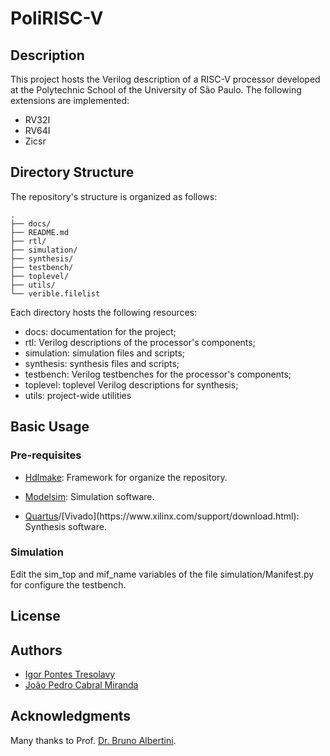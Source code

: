 # PoliRISC-V

## Description

This project hosts the Verilog description of a RISC-V processor developed at the Polytechnic School of the University of São Paulo. The following extensions are implemented:

- RV32I
- RV64I
- Zicsr

## Directory Structure

The repository's structure is organized as follows:
```
.
├── docs/
├── README.md
├── rtl/
├── simulation/
├── synthesis/
├── testbench/
├── toplevel/
├── utils/
└── verible.filelist
```

Each directory hosts the following resources:

- docs: documentation for the project;
- rtl: Verilog descriptions of the processor's components;
- simulation: simulation files and scripts;
- synthesis: synthesis files and scripts;
- testbench: Verilog testbenches for the processor's components;
- toplevel: toplevel Verilog descriptions for synthesis;
- utils: project-wide utilities

## Basic Usage

### Pre-requisites

- [Hdlmake](https://hdlmake.readthedocs.io/en/master/): Framework for organize the repository.

- [Modelsim](https://www.intel.com/content/www/us/en/software-kit/750666/modelsim-intel-fpgas-standard-edition-software-version-20-1-1.html?): Simulation software.

- [Quartus](https://www.intel.com/content/www/us/en/software-kit/785086/intel-quartus-prime-lite-edition-design-software-version-22-1-2-for-windows.html?)/[Vivado](https://www.xilinx.com/support/download.html): Synthesis software.

### Simulation

Edit the sim_top and mif_name variables of the file simulation/Manifest.py for configure the testbench.

## License

## Authors

- [Igor Pontes Tresolavy](https://www.linkedin.com/in/ipt/)
- [João Pedro Cabral Miranda](https://www.linkedin.com/in/jo%C3%A3o-pedro-cabral-miranda-390568212/)

## Acknowledgments

Many thanks to Prof. [Dr. Bruno Albertini](https://www.linkedin.com/in/bruno-albertini-b7baa58/).
